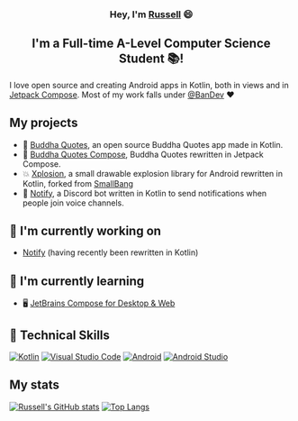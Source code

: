 <h3 align="center">
Hey, I'm <a href="https://russell.bandev.uk" target="_blank" rel="noreferrer">Russell</a> 😄
</h3>

<h2 align="center">
I'm a Full-time A-Level Computer Science Student 📚!
</h2>

I love open source and creating Android apps in Kotlin, both in views and in [Jetpack Compose](https://developer.android.com/jetpack/compose). Most of my work falls under [@BanDev](https://github.com/BanDev) ❤️

## My projects
- 📱 [Buddha Quotes](https://github.com/bandev/buddha-quotes), an open source Buddha Quotes app made in Kotlin.
- 📱 [Buddha Quotes Compose](https://github.com/BanDev/Buddha-Quotes-Compose), Buddha Quotes rewritten in Jetpack Compose.
- 💥 [Xplosion](https://github.com/BanDev/Xplosion), a small drawable explosion library for Android rewritten in Kotlin, forked from [SmallBang](https://github.com/hanks-zyh/SmallBang)
- 🤖 [Notify](https://github.com/BanDev/Notify), a Discord bot written in Kotlin to send notifications when people join voice channels.

## 🔭 I'm currently working on

- [Notify](https://github.com/BanDev/Notify) (having recently been rewritten in Kotlin)

## 🌱 I'm currently learning

- 🖥️ [JetBrains Compose for Desktop & Web](https://github.com/JetBrains/compose-jb)

## 💼 Technical Skills

[![Kotlin](https://img.shields.io/badge/kotlin-%230095D5.svg?style=for-the-badge&logo=kotlin&logoColor=white)](https://kotlinlang.org/)
[![Visual Studio Code](https://img.shields.io/badge/Visual%20Studio%20Code-0078d7.svg?style=for-the-badge&logo=visual-studio-code&logoColor=white)](https://code.visualstudio.com/)
[![Android](https://img.shields.io/badge/Android-3DDC84?style=for-the-badge&logo=android&logoColor=white)](https://www.android.com/)
[![Android Studio](https://img.shields.io/badge/Android%20Studio-3DDC84.svg?style=for-the-badge&logo=android-studio&logoColor=white)](https://developer.android.com/studio/)

## My stats
[![Russell's GitHub stats](https://github-readme-stats-one-bice.vercel.app/api?username=russellbanks&show_icons=true&include_all_commits=true&count_private=true&role=OWNER,ORGANIZATION_MEMBER,COLLABORATOR&theme=dark)](https://github.com/anuraghazra/github-readme-stats)
[![Top Langs](https://github-readme-stats.vercel.app/api/top-langs/?username=russellbanks&layout=compact&langs_count=10&theme=dark)](https://github.com/anuraghazra/github-readme-stats)
